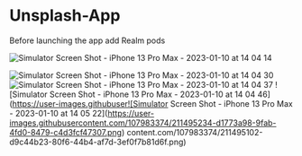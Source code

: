 # Unsplash-App
Before launching the app add Realm pods

![Simulator Screen Shot - iPhone 13 Pro Max - 2023-01-10 at 14 04 14](https://user-images.githubusercontent.com/107983374/211495003-5aa1e92a-e3fb-4d04-941a-4537e1742291.png)

![Simulator Screen Shot - iPhone 13 Pro Max - 2023-01-10 at 14 04 30](https://user-images.githubusercontent.com/107983374/211495049-6291b21a-ed4c-440d-9d60-cdc13fe0ba17.png)
![Simulator Screen Shot - iPhone 13 Pro Max - 2023-01-10 at 14 04 37](https://user-images.githubusercontent.com/107983374/211495079-528e19f3-6990-46a7-8f12-0d7987b0e90b.png)
![Simulator Screen Shot - iPhone 13 Pro Max - 2023-01-10 at 14 04 46](https://user-images.githubuser![Simulator Screen Shot - iPhone 13 Pro Max - 2023-01-10 at 14 05 22](https://user-images.githubusercontent.com/107983374/211495234-d1773a98-9fab-4fd0-8479-c4d3fcf47307.png)
content.com/107983374/211495102-d9c44b23-80f6-44b4-af7d-3ef0f7b81d6f.png)
